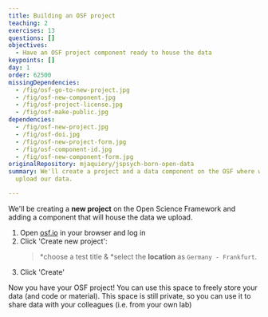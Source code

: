 ```yaml
---
title: Building an OSF project
teaching: 2
exercises: 13
questions: []
objectives:
  - Have an OSF project component ready to house the data
keypoints: []
day: 1
order: 62500
missingDependencies:
  - /fig/osf-go-to-new-project.jpg
  - /fig/osf-new-component.jpg
  - /fig/osf-project-license.jpg
  - /fig/osf-make-public.jpg
dependencies:
  - /fig/osf-new-project.jpg
  - /fig/osf-doi.jpg
  - /fig/osf-new-project-form.jpg
  - /fig/osf-component-id.jpg
  - /fig/osf-new-component-form.jpg
originalRepository: mjaquiery/jspsych-born-open-data
summary: We'll create a project and a data component on the OSF where we'll
  upload our data.

---
```

We'll be creating a **new project** on the Open Science Framework and adding a component that will house the data we upload.

1. Open [osf.io](https://osf.io/myprojects/) in your browser and log in
2. Click 'Create new project': 
	> *choose a test title &
	> *select the **location** as `Germany - Frankfurt`.
3. Click 'Create'

Now you have your OSF project! You can use this space to freely store your data (and code or material). This space is still private, so you can use it to share data with your colleagues (i.e. from your own lab)



